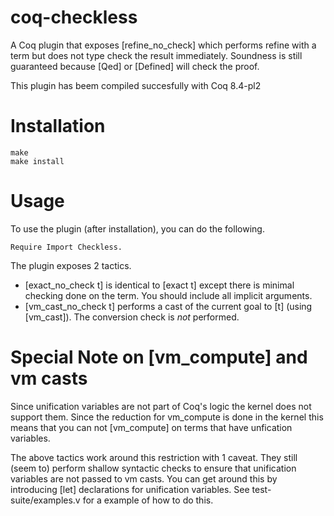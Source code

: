 coq-checkless
=============

A Coq plugin that exposes [refine_no_check] which performs refine with
a term but does not type check the result immediately. Soundness is
still guaranteed because [Qed] or [Defined] will check the proof.

This plugin has beem compiled succesfully with Coq 8.4-pl2

Installation
=================

```shell
make
make install
```

Usage
=================

To use the plugin (after installation), you can do the following.

```coq
Require Import Checkless.
```

The plugin exposes 2 tactics.

- [exact_no_check t] is identical to [exact t] except
  there is minimal checking done on the term. You should 
  include all implicit arguments.
- [vm_cast_no_check t] performs a cast of the current
  goal to [t] (using [vm_cast]). The conversion check
  is *not* performed.

Special Note on [vm_compute] and vm casts
=========================================

Since unification variables are not part of Coq's logic the kernel
does not support them. Since the reduction for vm_compute is done in
the kernel this means that you can not [vm_compute] on terms that
have unfication variables.

The above tactics work around this restriction with 1 caveat. They
still (seem to) perform shallow syntactic checks to ensure that
unification variables are not passed to vm casts. You can get around
this by introducing [let] declarations for unification variables.
See test-suite/examples.v for a example of how to do this.
